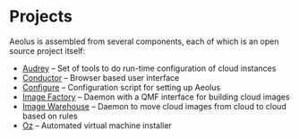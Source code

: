 Projects
========

Aeolus is assembled from several components, each of which is an open
source project itself:

-   [Audrey](audrey.html "Audrey project pages") – Set of tools to do
    run-time configuration of cloud instances
-   [Conductor](conductor.html "Conductor project pages") – Browser
    based user interface
-   [Configure](configure.html "Configure project pages") –
    Configuration script for setting up Aeolus
-   [Image Factory](imagefactory.html "Image Factory project pages") –
    Daemon with a QMF interface for building cloud images
-   [Image
    Warehouse](imagewarehouse.html "Image Warehouse project pages") –
    Daemon to move cloud images from cloud to cloud based on rules
-   [Oz](https://github.com/clalancette/oz/wiki "Oz project pages") –
    Automated virtual machine installer
